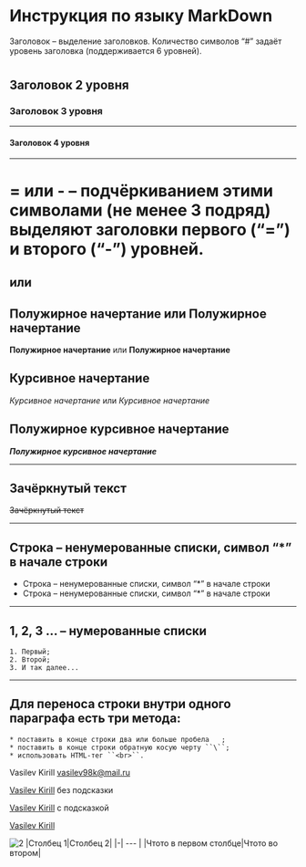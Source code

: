 # Инструкция по языку MarkDown 
Заголовок – выделение заголовков. Количество символов “#” задаёт уровень заголовка (поддерживается 6 уровней).
#
## Заголовок 2 уровня 
### Заголовок 3 уровня
---
#### Заголовок 4 уровня
---
= или - – подчёркиванием этими символами (не менее 3 подряд) выделяют заголовки первого (“=”) и второго (“-”) уровней.
===
или
---

## Полужирное начертание или Полужирное начертание
**Полужирное начертание** или __Полужирное начертание__


## Курсивное начертание
*Курсивное начертание* или _Курсивное начертание_
##

## Полужирное курсивное начертание 
***Полужирное курсивное начертание***

---
## Зачёркнутый текст
~~Зачёркнутый текст~~

---
 ## Строка – ненумерованные списки, символ “*” в начале строки ##
* Строка – ненумерованные списки, символ “*” в начале строки
* Строка – ненумерованные списки, символ “*” в начале строки
---


## 1, 2, 3 … – нумерованные списки
```
1. Первый;
2. Второй;
3. И так далее...
```
---
## Для переноса строки внутри одного параграфа есть три метода:
```
* поставить в конце строки два или больше пробела   ;
* поставить в конце строки обратную косую черту ``\``;
* использовать HTML-тег ``<br>``.
```

Vasilev Kirill <vasilev98k@mail.ru>

[Vasilev Kirill](vasilev98k@mail.ru) без подсказки

[Vasilev Kirill](vasilev98k@mail.ru "Почта") с подсказкой

[Vasilev Kirill][1]

![2]
|Столбец 1|Столбец 2|
|-| --- |
|Чтото в первом столбце|Чтото во втором|

[1]: vasilev98k@mail.ru "Почта"
[2]: https://i6.imageban.ru/out/2023/03/07/59273883d47003bf67680317d03f97a3.jpg "Доберман"